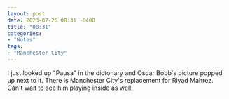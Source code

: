 ```yaml
---
layout: post
date: 2023-07-26 08:31 -0400
title: "08:31"
categories:
- "Notes"
tags:
- "Manchester City"
---
```


I just looked up "Pausa" in the dictonary and Oscar Bobb's picture popped up next to it. There is Manchester City's replacement for Riyad Mahrez. Can't wait to see him playing inside as well. 
